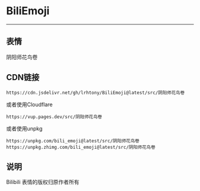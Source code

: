 # BiliEmoji
---
## 表情
阴阳师花鸟卷
## CDN链接
```
https://cdn.jsdelivr.net/gh/lrhtony/BiliEmoji@latest/src/阴阳师花鸟卷
```
或者使用Cloudflare
```
https://vup.pages.dev/src/阴阳师花鸟卷
```
或者使用unpkg
```
https://unpkg.com/bili_emoji@latest/src/阴阳师花鸟卷
https://unpkg.zhimg.com/bili_emoji@latest/src/阴阳师花鸟卷
```
## 说明
Bilibili 表情的版权归原作者所有
